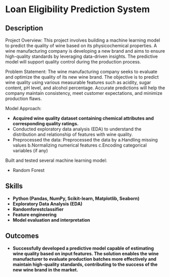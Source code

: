 <h1>Loan Eligibility Prediction System</h1>


<h2>Description</h2>
Project Overview:
This project involves building a machine learning model to predict the quality of wine based on its physicochemical properties. A wine manufacturing company is developing a new brand and aims to ensure high-quality standards by leveraging data-driven insights. The predictive model will support quality control during the production process.

Problem Statement:
The wine manufacturing company seeks to evaluate and optimize the quality of its new wine brand. The objective is to predict wine quality using various measurable features such as acidity, sugar content, pH level, and alcohol percentage. Accurate predictions will help the company maintain consistency, meet customer expectations, and minimize production flaws.

Model Approach:
- <b>Acquired wine quality dataset containing chemical attributes and corresponding quality ratings.</b>
- </b>Conducted exploratory data analysis (EDA) to understand the distribution and relationship of features with wine quality.</b>
- </b>Preprocessed the data: Preprocessed the data by a.Handling missing values b.Normalizing numerical features c.Encoding categorical variables (if any)</b>

Built and tested several machine learning model: </b>
- </b>Random Forest</b>



<h2>Skills </h2>

- <b>Python (Pandas, NumPy, Scikit-learn, Matplotlib, Seaborn)</b>
- <b>Exploratory Data Analysis (EDA)</b>
- <b>Randomforestclassifier</b>
- <b>Feature engineering</b>
- <b>Model evaluation and interpretation</b>

<h2>Outcomes </h2>

- <b>Successfully developed a predictive model capable of estimating wine quality based on input features. The solution enables the wine manufacturer to evaluate production batches more effectively and maintain high-quality standards, contributing to the success of the new wine brand in the market.</b>
